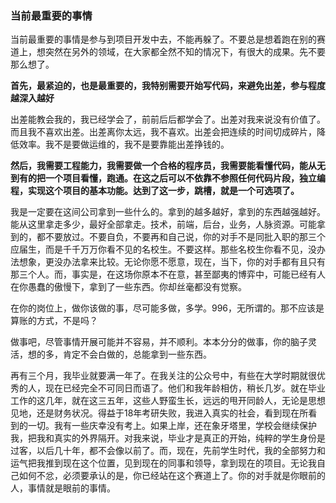 ### 当前最重要的事情

当前最重要的事情是参与到项目开发中去，不能再躲了。不要总是想着跑在别的赛道上，想突然在另外的领域，在大家都全然不知的情况下，有很大的成果。先不要那么想了。

**首先，最紧迫的，也是最重要的，我特别需要开始写代码，来避免出差，参与程度越深入越好**

出差能教会我的，我已经学会了，前前后后都学会了。出差对我来说没有价值了。而且我不喜欢出差。出差离你太远，我不喜欢。出差会把连续的时间切成碎片，降低效率。我不是要做运维的，我不是要靠能出差挣钱的。

**然后，我需要工程能力，我需要做一个合格的程序员，我需要能看懂代码，能从无到有的把一个项目看懂，跑通。在这之后可以不依靠不参照任何代码片段，独立编程，实现这个项目的基本功能。达到了这一步，跳槽，就是一个可选项了。**

我是一定要在这间公司拿到一些什么的。拿到的越多越好，拿到的东西越强越好。能从这里拿走多少，最好全部拿走。技术，前端，后台，业务，人脉资源。可能拿到的，都不要放过。不要自负，不要再和自己说，你的对手不是同批入职的那三个应届生，而是千千万万你看不见的名校生。不要这样。那些名校生你看不见，没办法想象，更没办法拿来比较。无论你愿不愿意，现在，当下，你的对手都有且只有那三个人。而，事实是，在这场你原本不在意，甚至鄙夷的博弈中，可能已经有人在你愚蠢的傲慢下，拿到了一些东西。你却丝毫都没有觉察。

在你的岗位上，做你该做的事，尽可能多做，多学。996，无所谓的。那不应该是算账的方式，不是吗？

做事吧，尽管事情开展可能并不容易，并不顺利。本本分分的做事，你的脑子灵活，想的多，肯定不会白做的，总能拿到一些东西。



再有三个月，我毕业就要满一年了。在我关注的公众号中，有些在大学时期就很优秀的人，现在已经完全不可同日而语了。他们和我年龄相仿，稍长几岁。就在毕业工作的这几年，就在这三五年，这些人野蛮生长，远远的甩开同龄人，无论是思想见地，还是财务状况。得益于18年考研失败，我进入真实的社会，看到现在所看到的一切。我有一些庆幸没有考上。如果上岸，还在象牙塔里，学校会继续保护我，把我和真实的外界隔开。对我来说，毕业才是真正的开始，纯粹的学生身份是过客，以后几十年，都不会像以前了。而，现在，先前学生时代，我的全部努力和运气把我推到现在这个位置，见到现在的同事和领导，拿到现在的项目。无论我自己如何不忿，必须要承认的是，你已经站在这个赛道上了。你的对手就是你眼前的人，事情就是眼前的事情。



